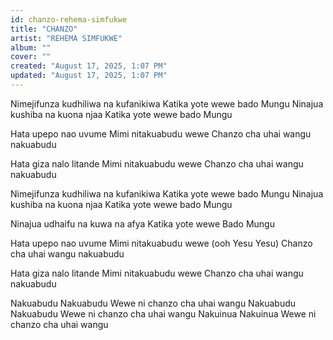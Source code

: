```yaml
---
id: chanzo-rehema-simfukwe
title: "CHANZO"
artist: "REHEMA SIMFUKWE"
album: ""
cover: ""
created: "August 17, 2025, 1:07 PM"
updated: "August 17, 2025, 1:07 PM"
---
```


Nimejifunza kudhiliwa na kufanikiwa 
Katika yote wewe bado Mungu 
Ninajua kushiba na kuona njaa 
Katika yote wewe bado Mungu 

Hata upepo nao uvume 
Mimi nitakuabudu wewe 
Chanzo cha uhai wangu nakuabudu 

Hata giza nalo litande
Mimi nitakuabudu wewe 
Chanzo cha uhai wangu nakuabudu 


Nimejifunza kudhiliwa na kufanikiwa 
Katika yote wewe bado Mungu 
Ninajua kushiba na kuona njaa 
Katika yote wewe bado Mungu 

Ninajua udhaifu na kuwa na afya 
Katika yote wewe Bado Mungu 

Hata upepo nao uvume 
Mimi nitakuabudu wewe 
(ooh Yesu Yesu)
Chanzo cha uhai wangu nakuabudu 

Hata giza nalo litande
Mimi nitakuabudu wewe 
Chanzo cha uhai wangu nakuabudu 

Nakuabudu Nakuabudu 
Wewe ni chanzo cha uhai wangu 
Nakuabudu Nakuabudu 
Wewe ni chanzo cha uhai wangu 
Nakuinua Nakuinua 
Wewe ni chanzo cha uhai wangu 